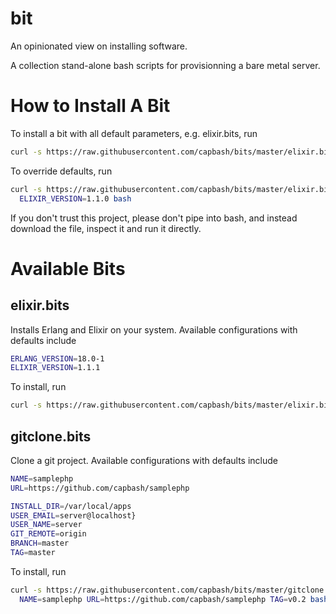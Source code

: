 bit
==============

An opinionated view on installing software.

A collection stand-alone bash scripts for provisionning a bare metal server.

# How to Install A Bit #

To install a bit with all default parameters, e.g. elixir.bits, run

```bash
curl -s https://raw.githubusercontent.com/capbash/bits/master/elixir.bits | bash
```

To override defaults, run

```bash
curl -s https://raw.githubusercontent.com/capbash/bits/master/elixir.bits | \
  ELIXIR_VERSION=1.1.0 bash
```

If you don't trust this project, please don't pipe into bash, and instead download the file,
inspect it and run it directly.

# Available Bits #

## elixir.bits ##

Installs Erlang and Elixir on your system.  Available configurations with defaults include

```bash
ERLANG_VERSION=18.0-1
ELIXIR_VERSION=1.1.1
```
To install, run

```bash
curl -s https://raw.githubusercontent.com/capbash/bits/master/elixir.bits | bash
```

## gitclone.bits ##

Clone a git project.  Available configurations with defaults include

```bash
NAME=samplephp
URL=https://github.com/capbash/samplephp

INSTALL_DIR=/var/local/apps
USER_EMAIL=server@localhost}
USER_NAME=server
GIT_REMOTE=origin
BRANCH=master
TAG=master
```
To install, run

```bash
curl -s https://raw.githubusercontent.com/capbash/bits/master/gitclone.bits| \
  NAME=samplephp URL=https://github.com/capbash/samplephp TAG=v0.2 bash
```
